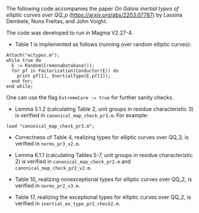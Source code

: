The following code accompanies the paper _On Galois inertial types of elliptic curves over QQ_p_ (https://arxiv.org/abs/2203.07787) by Lassina Dembele, Nuno Freitas, and John Voight.  

The code was developed to run in Magma V2.27-4.

* Table 1 is implemented as follows (running over random elliptic curves):

```
Attach("ectypes.m");
while true do
  E := Random(CremonaDatabase());
  for pf in Factorization(Conductor(E)) do
    print pf[1], InertialType(E,pf[1]);
  end for;
end while;
```

One can use the flag `ExtremeCare := true` for further sanity checks.

* Lemma 5.1.2 (calculating Table 2, unit groups in residue characteristic $3$) is verified in `canonical_map_check_pr3.m`.  For example:
```
load "canonical_map_check_pr3.m";
```
* Correctness of Table 4, realizing types for elliptic curves over QQ_3, is verified in `norms_pr3_v2.m`.

* Lemma 6.1.1 (calculating Tables 5-7, unit groups in residue characteristic $2$) is verified in `canonical_map_check_pr2.m` and `canonical_map_check_pr2_v2.m`.  

* Table 10, realizing nonexceptional types for elliptic curves over QQ_2, is verified in `norms_pr2_v3.m`.

* Table 17, realizing the exceptional types for elliptic curves over QQ_2, is verified in `inertial_ex_type_pr2_check2.m`.
